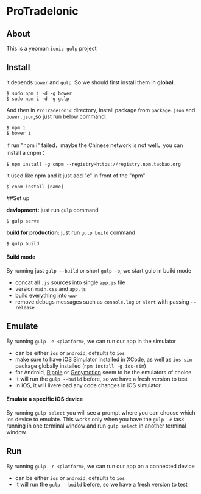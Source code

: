 # ProTradeIonic
## About
This is a yeoman `ionic-gulp` project
## Install
it depends `bower` and `gulp`. So we should first install them in **global**.

```shell
$ sudo npm i -d -g bower
$ sudo npm i -d -g gulp
```

And then in `ProTradeIonic` directory, install package from `package.json` and `bower.json`,so just run below command:

```shell
$ npm i
$ bower i
```

if run "npm i" failed，maybe the Chinese network is not well，you can install a cnpm：

```shell
$ npm install -g cnpm --registry=https://registry.npm.taobao.org
```
it used like npm and it just add "c" in front of the "npm"

```shell
$ cnpm install [name]
```

##Set up

**devlopment:** just run `gulp` command

```shell
$ gulp serve
```

**build for production:** just run `gulp build` command

```shell
$ gulp build
```

#### Build mode

By running just `gulp --build` or short `gulp -b`, we start gulp in build mode

- concat all `.js` sources into single `app.js` file
- version `main.css` and `app.js`
- build everything into `www`
- remove debugs messages such as `console.log` or `alert` with passing `--release`


## Emulate

By running `gulp -e <platform>`, we can run our app in the simulator

- <platform> can be either `ios` or `android`, defaults to `ios`
- make sure to have iOS Simulator installed in XCode, as well as `ios-sim` package globally installed (`npm install -g ios-sim`)
- for Android, [Ripple](http://ripple.incubator.apache.org/) or [Genymotion](https://www.genymotion.com/) seem to be the emulators of choice
- It will run the `gulp --build` before, so we have a fresh version to test
- In iOS, it will livereload any code changes in iOS simulator

#### Emulate a specific iOS device

By running `gulp select` you will see a prompt where you can choose which ios device to emulate. This works only when you have the `gulp -e` task running in one terminal window and run `gulp select` in another terminal window.


## Run

By running `gulp -r <platform>`, we can run our app on a connected device

- <platform> can be either `ios` or `android`, defaults to `ios`
- It will run the `gulp --build` before, so we have a fresh version to test
